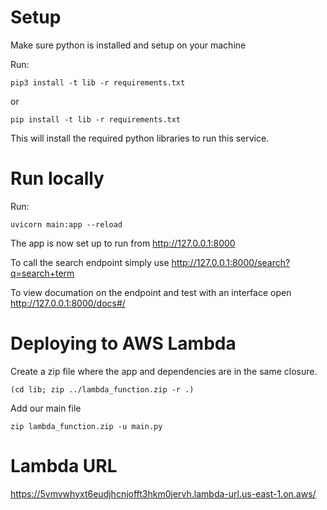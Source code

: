 # Setup
Make sure python is installed and setup on your machine

Run:
```
pip3 install -t lib -r requirements.txt
```
or
```
pip install -t lib -r requirements.txt
```

This will install the required python libraries to run this service.

# Run locally
Run:
```
uvicorn main:app --reload
```
The app is now set up to run from http://127.0.0.1:8000

To call the search endpoint simply use http://127.0.0.1:8000/search?q=search+term

To view documation on the endpoint and test with an interface open http://127.0.0.1:8000/docs#/

# Deploying to AWS Lambda
Create a zip file where the app and dependencies are in the same closure.
```
(cd lib; zip ../lambda_function.zip -r .)
```
Add our main file
```
zip lambda_function.zip -u main.py
```

# Lambda URL
https://5vmvwhyxt6eudjhcnjofft3hkm0jervh.lambda-url.us-east-1.on.aws/